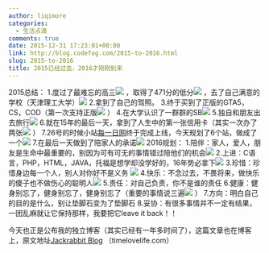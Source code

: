 ```yaml
---
author: liqimore
categories:
  - 生活点滴
comments: true
date: 2015-12-31 17:23:01+00:00
link: http://blog.codefog.com/2015-to-2016.html
slug: 2015-to-2016
title: 2015已经过去，2016才刚刚到来
---
```



2015总结：
1.度过了最难忘的高三![](http://cnc.qzs.qq.com/qzone/em/e100.gif) ，取得了471分的低分![](http://cnc.qzs.qq.com/qzone/em/e101.gif) ，去了自己满意的学校（天津理工大学）![](http://cnc.qzs.qq.com/qzone/em/e100.gif)
2.拿到了自己的驾照。
3.终于买到了正版的GTA5，CS，COD（第一次支持正版![](http://cnc.qzs.qq.com/qzone/em/e143.gif) ）
4.在大学认识了一群群的SB![](http://cnc.qzs.qq.com/qzone/em/e113.gif)
5.独自和朋友出去旅行![](http://cnc.qzs.qq.com/qzone/em/e104.gif)
6.就在15年的最后一天，拿到了人生中的第一张信用卡（其实一次办了两张![](http://cnc.qzs.qq.com/qzone/em/e121.gif) ）
7.26号的时候小站[每一日网](http://www.mei1ri.com/)终于完成上线，今天规划了6个站，做成了一个![](http://cnc.qzs.qq.com/qzone/em/e149.gif)
7.在最后一天做到了陪家人的承诺![](http://cnc.qzs.qq.com/qzone/em/e115.gif)
2016规划：
1.陪伴：家人，爱人，朋友是生命中最重要的，别因为可有可无的事情错过陪他们的机会![](http://cnc.qzs.qq.com/qzone/em/e100.gif)
2.上进：C语言，PHP，HTML，JAVA，托福是想学却没学好的，16年势必拿下![](http://cnc.qzs.qq.com/qzone/em/e135.gif)
3.珍惜：珍惜身边每一个人，别人对你好不是义务 ![](http://cnc.qzs.qq.com/qzone/em/e100.gif)
4.快乐：不念过去，不畏将来，做快乐的傻子也不做伤心的聪明人![](http://cnc.qzs.qq.com/qzone/em/e154.gif)
5.责任：对自己负责，你不是谁的责任
6.健康：健身别忘了，健身别忘了，健身别忘了（重要的事情说三遍![](http://cnc.qzs.qq.com/qzone/em/e100.gif) ）
7.方向：明白自己的目的是什么，别让垫脚石变为了垫脚石
8.妥协：有很多事情并不一定有结果，一团乱麻就让它保持那样，我要把它leave it back！！


今天也正是公布我的独立博客（其实已经有一年多时间了），这篇文章也在博客上，原文地址[Jackrabbit Blog](http://timelovelife.com/) （timelovelife.com）